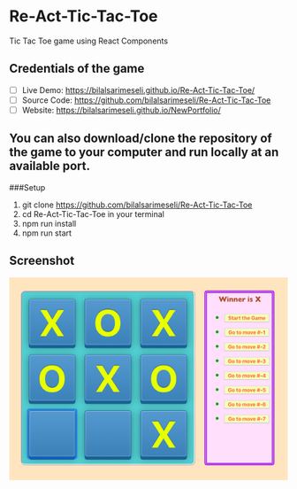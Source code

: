 # Re-Act-Tic-Tac-Toe
Tic Tac Toe game using React Components

## Credentials of the game 
- [ ] Live Demo: https://bilalsarimeseli.github.io/Re-Act-Tic-Tac-Toe/
- [ ] Source Code: https://github.com/bilalsarimeseli/Re-Act-Tic-Tac-Toe
- [ ] Website: https://bilalsarimeseli.github.io/NewPortfolio/

You can also download/clone the repository of the game to your computer and run locally at an available port. 
---
###Setup
1. git clone https://github.com/bilalsarimeseli/Re-Act-Tic-Tac-Toe
2. cd Re-Act-Tic-Tac-Toe in your terminal
3. npm run install
4. npm run start

## Screenshot
![TicTacToe](https://github.com/bilalsarimeseli/Re-Act-Tic-Tac-Toe/blob/master/Screen%20Shot%202020-03-09%20at%208.49.30%20PM.png?raw=true)


